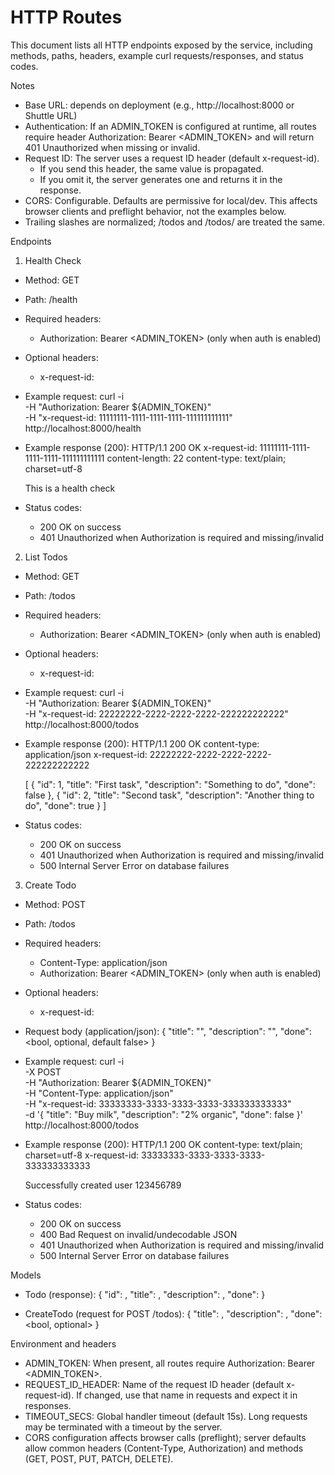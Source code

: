# HTTP Routes

This document lists all HTTP endpoints exposed by the service, including methods, paths, headers, example curl requests/responses, and status codes.

Notes
- Base URL: depends on deployment (e.g., http://localhost:8000 or Shuttle URL)
- Authentication: If an ADMIN_TOKEN is configured at runtime, all routes require header Authorization: Bearer <ADMIN_TOKEN> and will return 401 Unauthorized when missing or invalid.
- Request ID: The server uses a request ID header (default x-request-id).
  - If you send this header, the same value is propagated.
  - If you omit it, the server generates one and returns it in the response.
- CORS: Configurable. Defaults are permissive for local/dev. This affects browser clients and preflight behavior, not the examples below.
- Trailing slashes are normalized; /todos and /todos/ are treated the same.


Endpoints

1) Health Check
- Method: GET
- Path: /health
- Required headers:
  - Authorization: Bearer <ADMIN_TOKEN> (only when auth is enabled)
- Optional headers:
  - x-request-id: <uuid>
- Example request:
  curl -i \
    -H "Authorization: Bearer ${ADMIN_TOKEN}" \
    -H "x-request-id: 11111111-1111-1111-1111-111111111111" \
    http://localhost:8000/health
- Example response (200):
  HTTP/1.1 200 OK
  x-request-id: 11111111-1111-1111-1111-111111111111
  content-length: 22
  content-type: text/plain; charset=utf-8

  This is a health check
- Status codes:
  - 200 OK on success
  - 401 Unauthorized when Authorization is required and missing/invalid

2) List Todos
- Method: GET
- Path: /todos
- Required headers:
  - Authorization: Bearer <ADMIN_TOKEN> (only when auth is enabled)
- Optional headers:
  - x-request-id: <uuid>
- Example request:
  curl -i \
    -H "Authorization: Bearer ${ADMIN_TOKEN}" \
    -H "x-request-id: 22222222-2222-2222-2222-222222222222" \
    http://localhost:8000/todos
- Example response (200):
  HTTP/1.1 200 OK
  content-type: application/json
  x-request-id: 22222222-2222-2222-2222-222222222222

  [
    {
      "id": 1,
      "title": "First task",
      "description": "Something to do",
      "done": false
    },
    {
      "id": 2,
      "title": "Second task",
      "description": "Another thing to do",
      "done": true
    }
  ]
- Status codes:
  - 200 OK on success
  - 401 Unauthorized when Authorization is required and missing/invalid
  - 500 Internal Server Error on database failures

3) Create Todo
- Method: POST
- Path: /todos
- Required headers:
  - Content-Type: application/json
  - Authorization: Bearer <ADMIN_TOKEN> (only when auth is enabled)
- Optional headers:
  - x-request-id: <uuid>
- Request body (application/json):
  {
    "title": "<string>",
    "description": "<string>",
    "done": <bool, optional, default false>
  }
- Example request:
  curl -i \
    -X POST \
    -H "Authorization: Bearer ${ADMIN_TOKEN}" \
    -H "Content-Type: application/json" \
    -H "x-request-id: 33333333-3333-3333-3333-333333333333" \
    -d '{
      "title": "Buy milk",
      "description": "2% organic",
      "done": false
    }' \
    http://localhost:8000/todos
- Example response (200):
  HTTP/1.1 200 OK
  content-type: text/plain; charset=utf-8
  x-request-id: 33333333-3333-3333-3333-333333333333

  Successfully created user 123456789
- Status codes:
  - 200 OK on success
  - 400 Bad Request on invalid/undecodable JSON
  - 401 Unauthorized when Authorization is required and missing/invalid
  - 500 Internal Server Error on database failures


Models
- Todo (response):
  {
    "id": <number>,
    "title": <string>,
    "description": <string>,
    "done": <bool>
  }

- CreateTodo (request for POST /todos):
  {
    "title": <string>,
    "description": <string>,
    "done": <bool, optional>
  }


Environment and headers
- ADMIN_TOKEN: When present, all routes require Authorization: Bearer <ADMIN_TOKEN>.
- REQUEST_ID_HEADER: Name of the request ID header (default x-request-id). If changed, use that name in requests and expect it in responses.
- TIMEOUT_SECS: Global handler timeout (default 15s). Long requests may be terminated with a timeout by the server.
- CORS configuration affects browser calls (preflight); server defaults allow common headers (Content-Type, Authorization) and methods (GET, POST, PUT, PATCH, DELETE).

